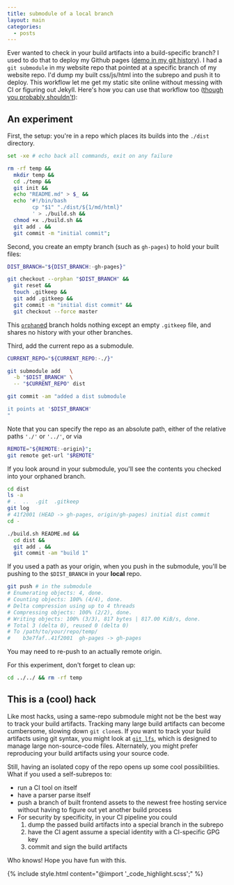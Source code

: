 ```yaml
---
title: submodule of a local branch
layout: main
categories:
  - posts
---
```


Ever wanted to check in your build artifacts into a build-specific branch?
I used to do that to deploy my Github pages ([demo in my git history][commit-with-submodule-setup]).
I had a `git submodule` in my website repo that pointed at a specific branch of my website repo.
I'd dump my built css/js/html into the subrepo and push it to deploy.
This workflow let me get my static site online without messing with CI or figuring out Jekyll.
Here's how you can use that workflow too ([though you probably shouldn't](#this-is-a-cool-hack)):

## An experiment

First, the setup: you're in a repo which places its builds into the `./dist` directory.

```sh
set -xe # echo back all commands, exit on any failure

rm -rf temp &&
  mkdir temp &&
  cd ./temp &&
  git init &&
  echo "README.md" > $_ &&
  echo '#!/bin/bash
        cp "$1" "./dist/${1/md/html}"
        ' > ./build.sh &&
  chmod +x ./build.sh &&
  git add . &&
  git commit -m "initial commit";
```

Second, you create an empty branch (such as `gh-pages`) to hold your built files:

```sh
DIST_BRANCH="${DIST_BRANCH:-gh-pages}"

git checkout --orphan "$DIST_BRANCH" &&
  git reset &&
  touch .gitkeep &&
  git add .gitkeep &&
  git commit -m "initial dist commit" &&
  git checkout --force master
```

This [`orphan`ed][orphan-branch-docs] branch holds nothing except an empty `.gitkeep` file, and shares no history with your other branches.

Third, add the current repo as a submodule.

```sh
CURRENT_REPO="${CURRENT_REPO:-./}"

git submodule add   \
  -b "$DIST_BRANCH" \
  -- "$CURRENT_REPO" dist

git commit -am "added a dist submodule

it points at '$DIST_BRANCH'
"
```

Note that you can specify the repo as an absolute path, either of the relative paths `'./'` or `'../'`, or via

```sh
REMOTE="${REMOTE:-origin}";
git remote get-url "$REMOTE"
```

If you look around in your submodule, you'll see the contents you checked into your orphaned branch.

```sh
cd dist
ls -a
# .  ..  .git  .gitkeep
git log
# 41f2001 (HEAD -> gh-pages, origin/gh-pages) initial dist commit
cd -
```

```sh
./build.sh README.md &&
  cd dist &&
  git add . &&
  git commit -am "build 1"
```

If you used a path as your origin, when you push in the submodule, you'll be pushing to the `$DIST_BRANCH` in your **local** repo.

```sh
git push # in the submodule
# Enumerating objects: 4, done.
# Counting objects: 100% (4/4), done.
# Delta compression using up to 4 threads
# Compressing objects: 100% (2/2), done.
# Writing objects: 100% (3/3), 817 bytes | 817.00 KiB/s, done.
# Total 3 (delta 0), reused 0 (delta 0)
# To /path/to/your/repo/temp/
#    b3e7faf..41f2001  gh-pages -> gh-pages
```

You may need to re-push to an actually remote origin.

For this experiment, don't forget to clean up:

```sh
cd ../../ && rm -rf temp
```

## This is a (cool) hack

Like most hacks, using a same-repo submodule might not be the best way to track your build artifacts.
Tracking many large build artifacts can become cumbersome, slowing down `git clone`s.
If you want to track your build artifacts using git syntax, you might look at [`git lfs`][git-lfs-docs], which is designed to manage large non-source-code files.
Alternately, you might prefer reproducing your build artifacts using your source code.

Still, having an isolated copy of the repo opens up some cool possibilities.
What if you used a self-subrepos to:

- run a CI tool on itself
- have a parser parse itself
- push a branch of built frontend assets to the newest free hosting service without having to figure out yet another build process
- For security by specificity, in your CI pipeline you could
  1. dump the passed build artifacts into a special branch in the subrepo
  1. have the CI agent assume a special identity with a CI-specific GPG key
  1. commit and sign the build artifacts

Who knows! Hope you have fun with this.

<!-- references -->

[orphan-branch-docs]: https://git-scm.com/docs/git-checkout#Documentation/git-checkout.txt---orphanltnewbranchgt
[git-lfs-docs]: https://git-lfs.github.com/
[commit-with-submodule-setup]: https://github.com/SKalt/SKalt.github.io/tree/f0f9eb6026e6b64522d27c4872b2aaa334b481d4

{% include style.html content="@import '_code_highlight.scss';" %}
